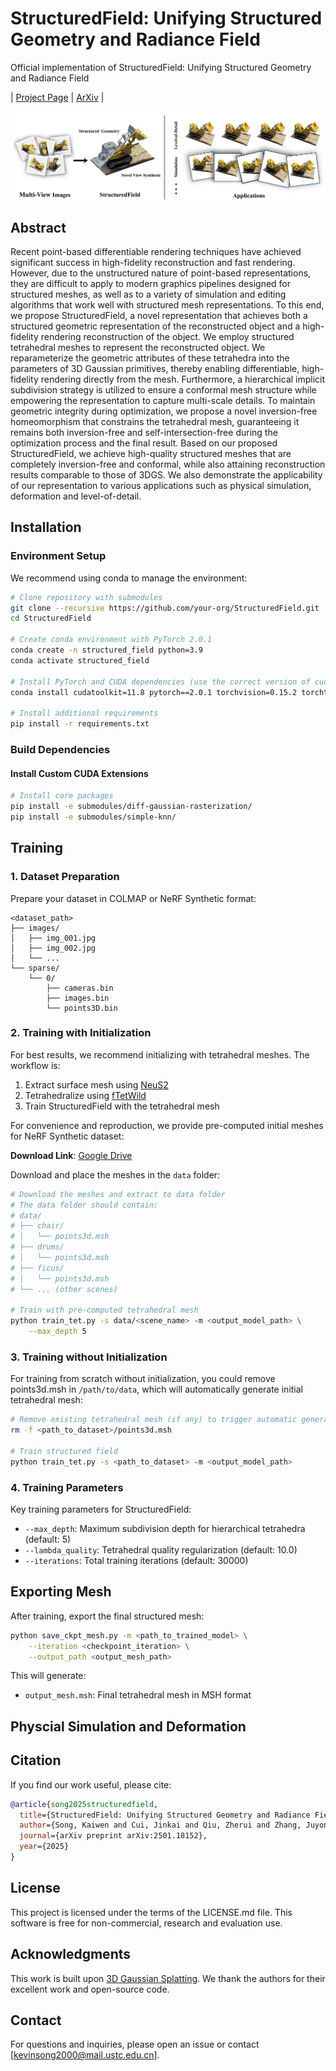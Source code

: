 # StructuredField: Unifying Structured Geometry and Radiance Field

Official implementation of StructuredField: Unifying Structured Geometry and Radiance Field

| [Project Page](https://structuredfield.github.io/) | [ArXiv](https://arxiv.org/abs/2501.18152) |

![Teaser image](assets/teaser2.jpg)

## Abstract

Recent point-based differentiable rendering techniques have achieved significant success in high-fidelity reconstruction and fast rendering. However, due to the unstructured nature of point-based representations, they are difficult to apply to modern graphics pipelines designed for structured meshes, as well as to a variety of simulation and editing algorithms that work well with structured mesh representations. To this end, we propose StructuredField, a novel representation that achieves both a structured geometric representation of the reconstructed object and a high-fidelity rendering reconstruction of the object. We employ structured tetrahedral meshes to represent the reconstructed object. We reparameterize the geometric attributes of these tetrahedra into the parameters of 3D Gaussian primitives, thereby enabling differentiable, high-fidelity rendering directly from the mesh. Furthermore, a hierarchical implicit subdivision strategy is utilized to ensure a conformal mesh structure while empowering the representation to capture multi-scale details. To maintain geometric integrity during optimization, we propose a novel inversion-free homeomorphism that constrains the tetrahedral mesh, guaranteeing it remains both inversion-free and self-intersection-free during the optimization process and the final result. Based on our proposed StructuredField, we achieve high-quality structured meshes that are completely inversion-free and conformal, while also attaining reconstruction results comparable to those of 3DGS. We also demonstrate the applicability of our representation to various applications such as physical simulation, deformation and level-of-detail.


## Installation

### Environment Setup

We recommend using conda to manage the environment:

```bash
# Clone repository with submodules
git clone --recursive https://github.com/your-org/StructuredField.git
cd StructuredField

# Create conda environment with PyTorch 2.0.1
conda create -n structured_field python=3.9
conda activate structured_field

# Install PyTorch and CUDA dependencies (use the correct version of cuda for your system)
conda install cudatoolkit=11.8 pytorch==2.0.1 torchvision=0.15.2 torchtriton=2.0.0 -c pytorch -c nvidia

# Install additional requirements
pip install -r requirements.txt
```

### Build Dependencies

#### Install Custom CUDA Extensions
```bash
# Install core packages
pip install -e submodules/diff-gaussian-rasterization/
pip install -e submodules/simple-knn/
```

## Training

### 1. Dataset Preparation

Prepare your dataset in COLMAP or NeRF Synthetic format:
```
<dataset_path>
├── images/
│   ├── img_001.jpg
│   ├── img_002.jpg
│   └── ...
└── sparse/
    └── 0/
        ├── cameras.bin
        ├── images.bin
        └── points3D.bin
```

### 2. Training with Initialization

For best results, we recommend initializing with tetrahedral meshes. The workflow is:
1. Extract surface mesh using [NeuS2](https://github.com/19reborn/NeuS2/)
2. Tetrahedralize using [fTetWild](https://github.com/wildmeshing/fTetWild)
3. Train StructuredField with the tetrahedral mesh

For convenience and reproduction, we provide pre-computed initial meshes for NeRF Synthetic dataset:

**Download Link**: [Google Drive](https://drive.google.com/drive/folders/YOUR_FOLDER_ID)

Download and place the meshes in the `data` folder:

```bash
# Download the meshes and extract to data folder
# The data folder should contain:
# data/
# ├── chair/
# │   └── points3d.msh
# ├── drums/
# │   └── points3d.msh
# ├── ficus/
# │   └── points3d.msh
# └── ... (other scenes)

# Train with pre-computed tetrahedral mesh
python train_tet.py -s data/<scene_name> -m <output_model_path> \
    --max_depth 5
```

### 3. Training without Initialization

For training from scratch without initialization, you could remove points3d.msh in `/path/to/data`, which will automatically generate initial tetrahedral mesh:

```bash
# Remove existing tetrahedral mesh (if any) to trigger automatic generation
rm -f <path_to_dataset>/points3d.msh

# Train structured field
python train_tet.py -s <path_to_dataset> -m <output_model_path> 

```

### 4. Training Parameters

Key training parameters for StructuredField:

- `--max_depth`: Maximum subdivision depth for hierarchical tetrahedra (default: 5)
- `--lambda_quality`: Tetrahedral quality regularization (default: 10.0)
- `--iterations`: Total training iterations (default: 30000)


## Exporting Mesh

After training, export the final structured mesh:

```bash
python save_ckpt_mesh.py -m <path_to_trained_model> \
    --iteration <checkpoint_iteration> \
    --output_path <output_mesh_path>
```

This will generate:
- `output_mesh.msh`: Final tetrahedral mesh in MSH format


## Physcial Simulation and Deformation






## Citation

If you find our work useful, please cite:

```bibtex
@article{song2025structuredfield,
  title={StructuredField: Unifying Structured Geometry and Radiance Field},
  author={Song, Kaiwen and Cui, Jinkai and Qiu, Zherui and Zhang, Juyong},
  journal={arXiv preprint arXiv:2501.18152},
  year={2025}
}
```

## License

This project is licensed under the terms of the LICENSE.md file. This software is free for non-commercial, research and evaluation use.

## Acknowledgments

This work is built upon [3D Gaussian Splatting](https://github.com/graphdeco-inria/gaussian-splatting). We thank the authors for their excellent work and open-source code.

## Contact

For questions and inquiries, please open an issue or contact [kevinsong2000@mail.ustc.edu.cn].